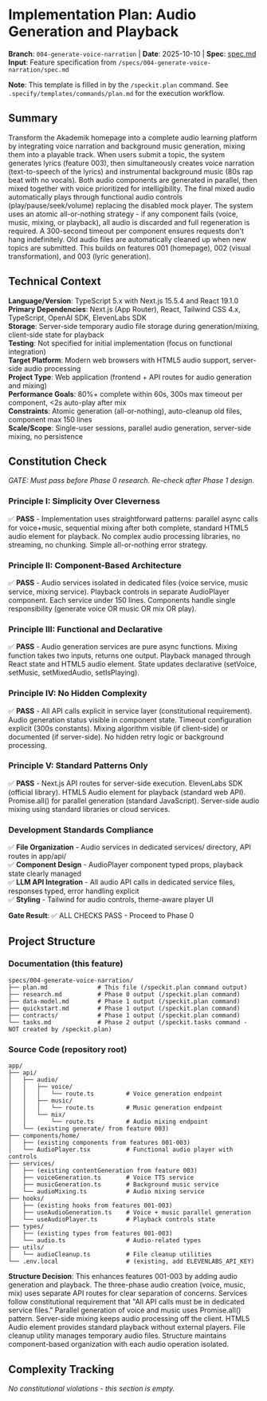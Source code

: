 # Implementation Plan: Audio Generation and Playback

**Branch**: `004-generate-voice-narration` | **Date**: 2025-10-10 | **Spec**: [spec.md](./spec.md)
**Input**: Feature specification from `/specs/004-generate-voice-narration/spec.md`

**Note**: This template is filled in by the `/speckit.plan` command. See `.specify/templates/commands/plan.md` for the execution workflow.

## Summary

Transform the Akademik homepage into a complete audio learning platform by integrating voice narration and background music generation, mixing them into a playable track. When users submit a topic, the system generates lyrics (feature 003), then simultaneously creates voice narration (text-to-speech of the lyrics) and instrumental background music (80s rap beat with no vocals). Both audio components are generated in parallel, then mixed together with voice prioritized for intelligibility. The final mixed audio automatically plays through functional audio controls (play/pause/seek/volume) replacing the disabled mock player. The system uses an atomic all-or-nothing strategy - if any component fails (voice, music, mixing, or playback), all audio is discarded and full regeneration is required. A 300-second timeout per component ensures requests don't hang indefinitely. Old audio files are automatically cleaned up when new topics are submitted. This builds on features 001 (homepage), 002 (visual transformation), and 003 (lyric generation).

## Technical Context

**Language/Version**: TypeScript 5.x with Next.js 15.5.4 and React 19.1.0  
**Primary Dependencies**: Next.js (App Router), React, Tailwind CSS 4.x, TypeScript, OpenAI SDK, ElevenLabs SDK  
**Storage**: Server-side temporary audio file storage during generation/mixing, client-side state for playback  
**Testing**: Not specified for initial implementation (focus on functional integration)  
**Target Platform**: Modern web browsers with HTML5 audio support, server-side audio processing  
**Project Type**: Web application (frontend + API routes for audio generation and mixing)  
**Performance Goals**: 80%+ complete within 60s, 300s max timeout per component, <2s auto-play after mix  
**Constraints**: Atomic generation (all-or-nothing), auto-cleanup old files, component max 150 lines  
**Scale/Scope**: Single-user sessions, parallel audio generation, server-side mixing, no persistence

## Constitution Check

*GATE: Must pass before Phase 0 research. Re-check after Phase 1 design.*

### Principle I: Simplicity Over Cleverness
✅ **PASS** - Implementation uses straightforward patterns: parallel async calls for voice+music, sequential mixing after both complete, standard HTML5 audio element for playback. No complex audio processing libraries, no streaming, no chunking. Simple all-or-nothing error strategy.

### Principle II: Component-Based Architecture
✅ **PASS** - Audio services isolated in dedicated files (voice service, music service, mixing service). Playback controls in separate AudioPlayer component. Each service under 150 lines. Components handle single responsibility (generate voice OR music OR mix OR play).

### Principle III: Functional and Declarative
✅ **PASS** - Audio generation services are pure async functions. Mixing function takes two inputs, returns one output. Playback managed through React state and HTML5 audio element. State updates declarative (setVoice, setMusic, setMixedAudio, setIsPlaying).

### Principle IV: No Hidden Complexity
✅ **PASS** - All API calls explicit in service layer (constitutional requirement). Audio generation status visible in component state. Timeout configuration explicit (300s constants). Mixing algorithm visible (if client-side) or documented (if server-side). No hidden retry logic or background processing.

### Principle V: Standard Patterns Only
✅ **PASS** - Next.js API routes for server-side execution. ElevenLabs SDK (official library). HTML5 Audio element for playback (standard web API). Promise.all() for parallel generation (standard JavaScript). Server-side audio mixing using standard libraries or cloud services.

### Development Standards Compliance
✅ **File Organization** - Audio services in dedicated services/ directory, API routes in app/api/  
✅ **Component Design** - AudioPlayer component typed props, playback state clearly managed  
✅ **LLM API Integration** - All audio API calls in dedicated service files, responses typed, error handling explicit  
✅ **Styling** - Tailwind for audio controls, theme-aware player UI

**Gate Result**: ✅ ALL CHECKS PASS - Proceed to Phase 0

## Project Structure

### Documentation (this feature)

```
specs/004-generate-voice-narration/
├── plan.md              # This file (/speckit.plan command output)
├── research.md          # Phase 0 output (/speckit.plan command)
├── data-model.md        # Phase 1 output (/speckit.plan command)
├── quickstart.md        # Phase 1 output (/speckit.plan command)
├── contracts/           # Phase 1 output (/speckit.plan command)
└── tasks.md             # Phase 2 output (/speckit.tasks command - NOT created by /speckit.plan)
```

### Source Code (repository root)

```
app/
├── api/
│   ├── audio/
│   │   ├── voice/
│   │   │   └── route.ts         # Voice generation endpoint
│   │   ├── music/
│   │   │   └── route.ts         # Music generation endpoint
│   │   └── mix/
│   │       └── route.ts         # Audio mixing endpoint
│   └── (existing generate/ from feature 003)
├── components/home/
│   ├── (existing components from features 001-003)
│   └── AudioPlayer.tsx          # Functional audio player with controls
├── services/
│   ├── (existing contentGeneration from feature 003)
│   ├── voiceGeneration.ts       # Voice TTS service
│   ├── musicGeneration.ts       # Background music service
│   └── audioMixing.ts           # Audio mixing service
├── hooks/
│   ├── (existing hooks from features 001-003)
│   ├── useAudioGeneration.ts    # Voice + music parallel generation
│   └── useAudioPlayer.ts        # Playback controls state
├── types/
│   ├── (existing types from features 001-003)
│   └── audio.ts                 # Audio-related types
├── utils/
│   └── audioCleanup.ts          # File cleanup utilities
└── .env.local                   # (existing, add ELEVENLABS_API_KEY)
```

**Structure Decision**: This enhances features 001-003 by adding audio generation and playback. The three-phase audio creation (voice, music, mix) uses separate API routes for clear separation of concerns. Services follow constitutional requirement that "All API calls must be in dedicated service files." Parallel generation of voice and music uses Promise.all() pattern. Server-side mixing keeps audio processing off the client. HTML5 Audio element provides standard playback without external players. File cleanup utility manages temporary audio files. Structure maintains component-based organization with each audio operation isolated.

## Complexity Tracking

*No constitutional violations - this section is empty.*
